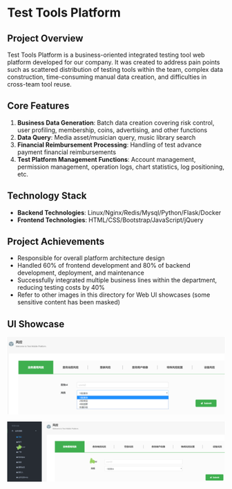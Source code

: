 # Test Tools Platform

## Project Overview

Test Tools Platform is a business-oriented integrated testing tool web platform developed for our company. It was created to address pain points such as scattered distribution of testing tools within the team, complex data construction, time-consuming manual data creation, and difficulties in cross-team tool reuse.

## Core Features

1. **Business Data Generation**: Batch data creation covering risk control, user profiling, membership, coins, advertising, and other functions
2. **Data Query**: Media asset/musician query, music library search
3. **Financial Reimbursement Processing**: Handling of test advance payment financial reimbursements
4. **Test Platform Management Functions**: Account management, permission management, operation logs, chart statistics, log positioning, etc.

## Technology Stack

- **Backend Technologies**: Linux/Nginx/Redis/Mysql/Python/Flask/Docker
- **Frontend Technologies**: HTML/CSS/Bootstrap/JavaScript/jQuery

## Project Achievements

- Responsible for overall platform architecture design
- Handled 60% of frontend development and 80% of backend development, deployment, and maintenance
- Successfully integrated multiple business lines within the department, reducing testing costs by 40%
- Refer to other images in this directory for Web UI showcases (some sensitive content has been masked)

## UI Showcase

![Web UI Showcase 1](Web_UI_showcase_1.png)

![Web UI Showcase 2](Web_UI_showcase_2.png)